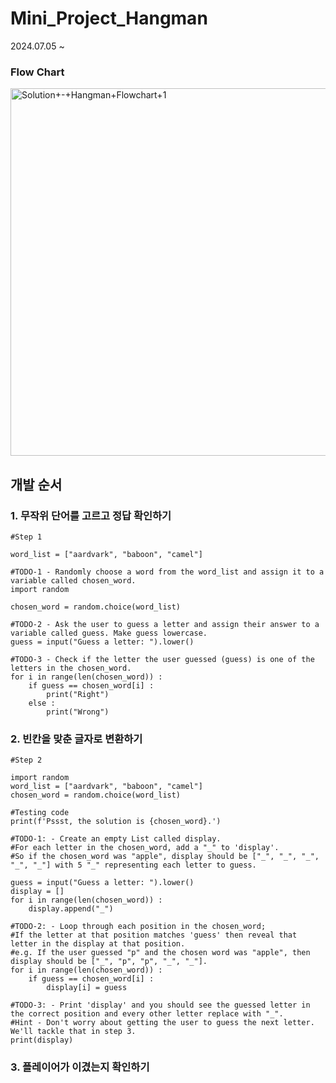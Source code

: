 # Mini_Project_Hangman

2024.07.05 ~

### Flow Chart
<img width="588" alt="Solution+-+Hangman+Flowchart+1" src="https://github.com/jysung1122/Python_mini_project/assets/56614779/254cf0ba-bb5d-41b1-8300-1f0e1b8bbfae">

## 개발 순서

### 1. 무작위 단어를 고르고 정답 확인하기
```
#Step 1

word_list = ["aardvark", "baboon", "camel"]

#TODO-1 - Randomly choose a word from the word_list and assign it to a variable called chosen_word.
import random

chosen_word = random.choice(word_list)

#TODO-2 - Ask the user to guess a letter and assign their answer to a variable called guess. Make guess lowercase.
guess = input("Guess a letter: ").lower()

#TODO-3 - Check if the letter the user guessed (guess) is one of the letters in the chosen_word.
for i in range(len(chosen_word)) :
    if guess == chosen_word[i] :
        print("Right")
    else :
        print("Wrong")
```

### 2. 빈칸을 맞춘 글자로 변환하기

```
#Step 2

import random
word_list = ["aardvark", "baboon", "camel"]
chosen_word = random.choice(word_list)

#Testing code
print(f'Pssst, the solution is {chosen_word}.')

#TODO-1: - Create an empty List called display.
#For each letter in the chosen_word, add a "_" to 'display'.
#So if the chosen_word was "apple", display should be ["_", "_", "_", "_", "_"] with 5 "_" representing each letter to guess.

guess = input("Guess a letter: ").lower()
display = []
for i in range(len(chosen_word)) :
    display.append("_")

#TODO-2: - Loop through each position in the chosen_word;
#If the letter at that position matches 'guess' then reveal that letter in the display at that position.
#e.g. If the user guessed "p" and the chosen word was "apple", then display should be ["_", "p", "p", "_", "_"].
for i in range(len(chosen_word)) :
    if guess == chosen_word[i] :
        display[i] = guess

#TODO-3: - Print 'display' and you should see the guessed letter in the correct position and every other letter replace with "_".
#Hint - Don't worry about getting the user to guess the next letter. We'll tackle that in step 3.
print(display)
```

### 3. 플레이어가 이겼는지 확인하기
